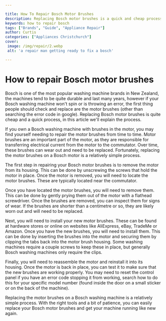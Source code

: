 ```yaml
---

title: How To Repair Bosch Motor Brushes
description: Replacing Bosch motor brushes is a quick and cheap process, and can often fix common washing machine errors. Learn the process in this article.
keywords: how to repair bosch
tags: ["Brands", "Guide", "Appliance Repair"]
author: Curtis
categories: ["Appliances Christchurch"]
cover: 
 image: /img/repair/2.webp
 alt: 'a repair man getting ready to fix a bosch'

---
```


# How to repair Bosch motor brushes

Bosch is one of the most popular washing machine brands in New Zealand, the machines tend to be quite durable and last many years, however if your Bosch washing machine won't spin or is throwing an error, the first thing people should check and replace are the motor brushes (other than searching the error code in google). Replacing Bosch motor brushes is quite cheap and a quick process, in this article we'll explain the process. 

If you own a Bosch washing machine with brushes in the motor, you may find yourself needing to repair the motor brushes from time to time. Motor brushes are an important part of the motor, as they are responsible for transferring electrical current from the motor to the commutator. Over time, these brushes can wear out and need to be replaced. Fortunately, replacing the motor brushes on a Bosch motor is a relatively simple process.

The first step in repairing your Bosch motor brushes is to remove the motor from its housing. This can be done by unscrewing the screws that hold the motor in place. Once the motor is removed, you will need to locate the motor brushes. These are typically located near the commutator.

Once you have located the motor brushes, you will need to remove them. This can be done by gently prying them out of the motor with a flathead screwdriver. Once the brushes are removed, you can inspect them for signs of wear. If the brushes are shorter than a centimetre or so, they are likely worn out and will need to be replaced.

Next, you will need to install your new motor brushes. These can be found at hardware stores or online on websites like AliExpress, eBay, TradeMe or Amazon. Once you have the new brushes, you will need to install them. This can be done by inserting the brushes into the motor and securing them by clipping the tabs back into the motor brush housing. Some washing machines require a couple screws to keep these in place, but generally Bosch washing machines only require the clips. 

Finally, you will need to reassemble the motor and reinstall it into its housing. Once the motor is back in place, you can test it to make sure that the new brushes are working properly. You may need to reset the control panel if you have an error code stopping it from working, search how to do this for your specific model number (found inside the door on a small sticker or on the back of the machine).

Replacing the motor brushes on a Bosch washing machine is a relatively simple process. With the right tools and a bit of patience, you can easily replace your Bosch motor brushes and get your machine running like new again.